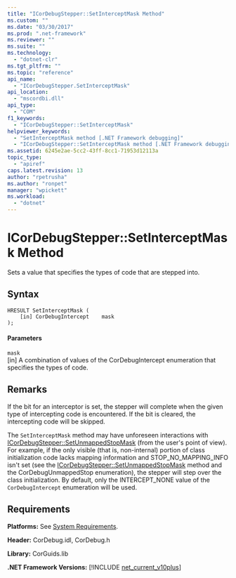 ```yaml
---
title: "ICorDebugStepper::SetInterceptMask Method"
ms.custom: ""
ms.date: "03/30/2017"
ms.prod: ".net-framework"
ms.reviewer: ""
ms.suite: ""
ms.technology: 
  - "dotnet-clr"
ms.tgt_pltfrm: ""
ms.topic: "reference"
api_name: 
  - "ICorDebugStepper.SetInterceptMask"
api_location: 
  - "mscordbi.dll"
api_type: 
  - "COM"
f1_keywords: 
  - "ICorDebugStepper::SetInterceptMask"
helpviewer_keywords: 
  - "SetInterceptMask method [.NET Framework debugging]"
  - "ICorDebugStepper::SetInterceptMask method [.NET Framework debugging]"
ms.assetid: 6245e2ae-5cc2-43ff-8cc1-71953d12113a
topic_type: 
  - "apiref"
caps.latest.revision: 13
author: "rpetrusha"
ms.author: "ronpet"
manager: "wpickett"
ms.workload: 
  - "dotnet"
---
```

# ICorDebugStepper::SetInterceptMask Method
Sets a value that specifies the types of code that are stepped into.  
  
## Syntax  
  
```  
HRESULT SetInterceptMask (  
    [in] CorDebugIntercept    mask  
);  
```  
  
#### Parameters  
 `mask`  
 [in] A combination of values of the CorDebugIntercept enumeration that specifies the types of code.  
  
## Remarks  
 If the bit for an interceptor is set, the stepper will complete when the given type of intercepting code is encountered. If the bit is cleared, the intercepting code will be skipped.  
  
 The `SetInterceptMask` method may have unforeseen interactions with [ICorDebugStepper::SetUnmappedStopMask](../../../../docs/framework/unmanaged-api/debugging/icordebugstepper-setunmappedstopmask-method.md) (from the user's point of view). For example, if the only visible (that is, non-internal) portion of class initialization code lacks mapping information and STOP_NO_MAPPING_INFO isn't set (see the [ICorDebugStepper::SetUnmappedStopMask](../../../../docs/framework/unmanaged-api/debugging/icordebugstepper-setunmappedstopmask-method.md) method and the CorDebugUnmappedStop enumeration), the stepper will step over the class initialization. By default, only the INTERCEPT_NONE value of the `CorDebugIntercept` enumeration will be used.  
  
## Requirements  
 **Platforms:** See [System Requirements](../../../../docs/framework/get-started/system-requirements.md).  
  
 **Header:** CorDebug.idl, CorDebug.h  
  
 **Library:** CorGuids.lib  
  
 **.NET Framework Versions:** [!INCLUDE [net_current_v10plus](../../../../includes/net-current-v10plus-md.md)]
